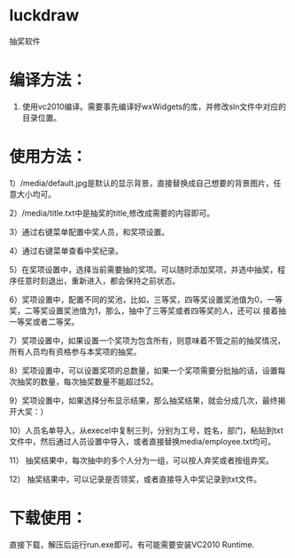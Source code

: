 # luckdraw
抽奖软件
# 编译方法：
1) 使用vc2010编译。需要事先编译好wxWidgets的库，并修改sln文件中对应的目录位置。

# 使用方法：
1）/media/default.jpg是默认的显示背景，直接替换成自己想要的背景图片，任意大小均可。

2）/media/title.txt中是抽奖的title,修改成需要的内容即可。

3）通过右键菜单配置中奖人员，和奖项设置。

4）通过右键菜单查看中奖纪录。

5）在奖项设置中，选择当前需要抽的奖项。可以随时添加奖项，并选中抽奖，程序任意时刻退出，重新进入，都会保持之前状态。

6）奖项设置中，配置不同的奖池，比如，三等奖，四等奖设置奖池值为0，一等奖，二等奖设置奖池值为1，那么，抽中了三等奖或者四等奖的人，还可以
接着抽一等奖或者二等奖。

7）奖项设置中，如果设置一个奖项为包含所有，则意味着不管之前的抽奖情况，所有人员均有资格参与本奖项的抽奖。

8）奖项设置中，可以设置奖项的总数量，如果一个奖项需要分批抽的话，设置每次抽奖的数量，每次抽奖数量不能超过52。

9）奖项设置中，如果选择分布显示结果，那么抽奖结果，就会分成几次，最终揭开大奖：）

10）人员名单导入，从execel中复制三列，分别为工号，姓名，部门，粘贴到txt文件中，然后通过人员设置中导入，或者直接替换media/employee.txt均可。

11） 抽奖结果中，每次抽中的多个人分为一组，可以按人弃奖或者按组弃奖。

12） 抽奖结果中，可以记录是否领奖，或者直接导入中奖记录到txt文件。



# 下载使用：
直接下载，解压后运行run.exe即可。有可能需要安装VC2010 Runtime.
